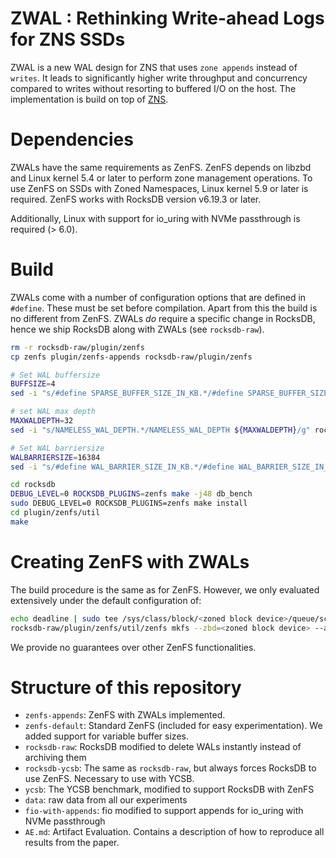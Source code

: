 # ZWAL : Rethinking Write-ahead Logs for ZNS SSDs

ZWAL is a new WAL design for ZNS that uses `zone appends` instead of `writes`. It leads to significantly higher write throughput and concurrency compared to writes without resorting to buffered I/O on the host. The implementation is build on top of [ZNS](https://github.com/westerndigitalcorporation/zenfs).

# Dependencies

ZWALs have the same requirements as ZenFS. ZenFS depends on libzbd and Linux kernel 5.4 or later to perform zone management operations. To use ZenFS on SSDs with Zoned Namespaces, Linux kernel 5.9 or later is required. ZenFS works with RocksDB version v6.19.3 or later.

Additionally, Linux with support for io_uring with NVMe passthrough is required (> 6.0).

# Build

ZWALs come with a number of configuration options that are defined in `#define`.
These must be set before compilation. Apart from this the build is no different from ZenFS. ZWALs *do* require a specific change in RocksDB, hence we ship RocksDB along with ZWALs (see `rocksdb-raw`).

```bash
rm -r rocksdb-raw/plugin/zenfs
cp zenfs plugin/zenfs-appends rocksdb-raw/plugin/zenfs

# Set WAL buffersize
BUFFSIZE=4
sed -i "s/#define SPARSE_BUFFER_SIZE_IN_KB.*/#define SPARSE_BUFFER_SIZE_IN_KB ${BUFFSIZE}UL/g" rocksdb-raw/plugin/zenfs/fs/io_zenfs.h

# set WAL max depth
MAXWALDEPTH=32
sed -i "s/NAMELESS_WAL_DEPTH.*/NAMELESS_WAL_DEPTH ${MAXWALDEPTH}/g" rocksdb-raw/plugin/zenfs/fs/zbd_zenfs.h

# Set WAL barriersize
WALBARRIERSIZE=16384
sed -i "s/#define WAL_BARRIER_SIZE_IN_KB.*/#define WAL_BARRIER_SIZE_IN_KB ${6}UL/g" rocksdb-raw/plugin/zenfs/fs/io_zenfs.h

cd rocksdb
DEBUG_LEVEL=0 ROCKSDB_PLUGINS=zenfs make -j48 db_bench
sudo DEBUG_LEVEL=0 ROCKSDB_PLUGINS=zenfs make install
cd plugin/zenfs/util
make
```

# Creating ZenFS with ZWALs

The build procedure is the same as for ZenFS. However, we only evaluated extensively under the default configuration of:

```bash
echo deadline | sudo tee /sys/class/block/<zoned block device>/queue/scheduler
rocksdb-raw/plugin/zenfs/util/zenfs mkfs --zbd=<zoned block device> --aux_path=<path to store LOG and LOCK files>
```

We provide no guarantees over other ZenFS functionalities.

# Structure of this repository

* `zenfs-appends`: ZenFS with ZWALs implemented.
* `zenfs-default`: Standard ZenFS (included for easy experimentation). We added support for variable buffer sizes.
* `rocksdb-raw`: RocksDB modified to delete WALs instantly instead of archiving them
* `rocksdb-ycsb`: The same as `rocksdb-raw`, but always forces RocksDB to use ZenFS. Necessary to use with YCSB.
* `ycsb`: The YCSB benchmark, modified to support RocksDB with ZenFS
* `data`: raw data from all our experiments
* `fio-with-appends`: fio modified to support appends for io_uring with NVMe passthrough
* `AE.md`: Artifact Evaluation. Contains a description of how to reproduce all results from the paper.

